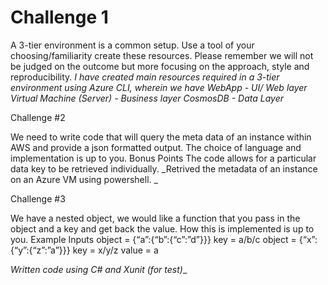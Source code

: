 # Challenge 1
A 3-tier environment is a common setup. Use a tool of your choosing/familiarity create these resources. Please remember we will not be judged on the outcome but more focusing on the approach, style and reproducibility.
_I have created main resources required in a 3-tier environment using Azure CLI, wherein we have 
WebApp - UI/ Web layer
Virtual Machine (Server) - Business layer
CosmosDB - Data Layer_

Challenge #2

We need to write code that will query the meta data of an instance within AWS and provide a json formatted output. The choice of language and implementation is up to you.
Bonus Points
The code allows for a particular data key to be retrieved individually.
_Retrived the metadata of an instance on an Azure VM using powershell. _

Challenge #3

We have a nested object, we would like a function that you pass in the object and a key and get back the value. How this is implemented is up to you.
Example Inputs
object = {“a”:{“b”:{“c”:”d”}}}
key = a/b/c
object = {“x”:{“y”:{“z”:”a”}}}
key = x/y/z
value = a

_Written code using C# and Xunit (for test)__
